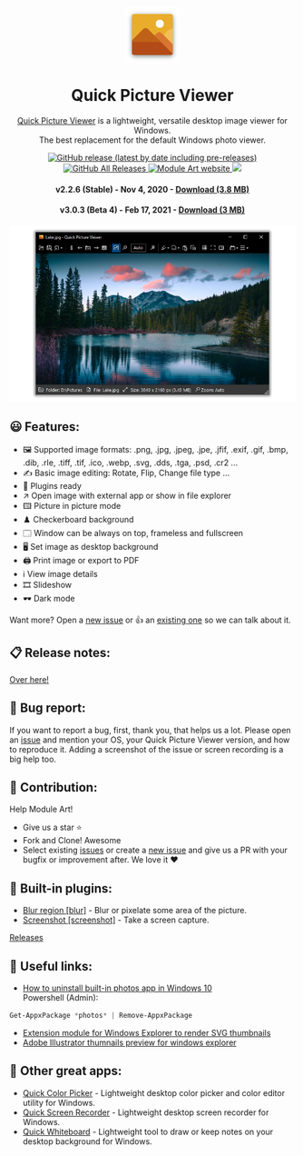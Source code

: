 <p align="center">
  <img src="/quick-picture-viewer/resources/imgs/picture96.png">
</p>
<h1 align="center">Quick Picture Viewer</h1>

<p align="center">
  <a href="https://moduleart.github.io/quick-picture-viewer/">Quick Picture Viewer</a> is a lightweight, versatile desktop image viewer for Windows.<br>The best replacement for the default Windows photo viewer.
</p>

<p align="center">
  <a href="https://github.com/ModuleArt/quick-picture-viewer/releases">
    <img alt="GitHub release (latest by date including pre-releases)" src="https://img.shields.io/github/v/release/moduleart/quick-picture-viewer?include_prereleases">
    <img alt="GitHub All Releases" src="https://img.shields.io/github/downloads/ModuleArt/quick-picture-viewer/total">
  </a>
  <a href="https://moduleart.github.io">
    <img alt="Module Art website" src="https://img.shields.io/badge/www-moduleart-%2300BCD4">
  </a>
  <a alt="Trello roadmap" href="https://trello.com/b/mFgTs747/quick-picture-viewer">
    <img src="https://img.shields.io/badge/planner-trello-%230079BF" />
  </a>
</p>

<h4 align="center">v2.2.6 (Stable) - Nov 4, 2020 - <a href="https://github.com/ModuleArt/quick-picture-viewer/releases/download/v2.2.6/QuickPictureViewer-Setup.exe">Download (3.8 MB)</a></h4>
<h4 align="center">v3.0.3 (Beta 4) - Feb 17, 2021 - <a href="https://github.com/ModuleArt/quick-picture-viewer/raw/master/inno-setup/beta/v3.0.3-beta4.exe">Download (3 MB)</a></h4>

<p align="center">	
  <a href="https://moduleart.github.io/quick-picture-viewer">
    <img src="/docs/screenshots/main.png">
  </a>
</p>

## 😃 Features:

* 🖼️ Supported image formats: .png, .jpg, .jpeg, .jpe, .jfif, .exif, .gif, .bmp, .dib, .rle, .tiff, .tif, .ico, .webp, .svg, .dds, .tga, .psd, .cr2 ...
* ✍️ Basic image editing: Rotate, Flip, Change file type ...
* 🧩 Plugins ready
* ↗️ Open image with external app or show in file explorer
* 🖽 Picture in picture mode
* ♟️ Checkerboard background
* 🗔 Window can be always on top, frameless and fullscreen
* 🖥️ Set image as desktop background
* 🖨️ Print image or export to PDF
* ℹ️ View image details
* 🎞️ Slideshow
* 🕶️ Dark mode

Want more? Open a <a href="https://github.com/ModuleArt/quick-picture-viewer/issues/new">new issue</a> or 👍 an <a href="https://github.com/ModuleArt/quick-picture-viewer/issues">existing one</a> so we can talk about it.

## 📋 Release notes:

<a href="https://github.com/ModuleArt/quick-picture-viewer/releases">Over here!</a>

## 🐞 Bug report:

If you want to report a bug, first, thank you, that helps us a lot. Please open an <a href="https://github.com/ModuleArt/quick-picture-viewer/issues/new">issue</a> and mention your OS, your Quick Picture Viewer version, and how to reproduce it. Adding a screenshot of the issue or screen recording is a big help too.

## 🔨 Contribution:

Help Module Art!

* Give us a star ⭐
* Fork and Clone! Awesome
* Select existing <a href="https://github.com/ModuleArt/quick-picture-viewer/issues">issues</a> or create a <a href="https://github.com/ModuleArt/quick-picture-viewer/issues/new">new issue</a> and give us a PR with your bugfix or improvement after. We love it ❤

## 🧩 Built-in plugins:

- <a href="https://github.com/ModuleArt/qpv-plugins#blur">Blur region [blur]</a> - Blur or pixelate some area of the picture.<br>
- <a href="https://github.com/ModuleArt/qpv-plugins#screenshot">Screenshot [screenshot]</a> - Take a screen capture.

<a href="https://github.com/ModuleArt/qpv-plugins/releases/">Releases</a>

## 🔗 Useful links:

- <a href="https://www.howtogeek.com/224798/how-to-uninstall-windows-10s-built-in-apps-and-how-to-reinstall-them/">How to uninstall built-in photos app in Windows 10</a><br>
Powershell (Admin):

```powershell
Get-AppxPackage *photos* | Remove-AppxPackage
```

- <a href="https://github.com/tibold/svg-explorer-extension/">Extension module for Windows Explorer to render SVG thumbnails</a><br>
- <a href="https://github.com/kov-serg/ai-extension/">Adobe Illustrator thumnails preview for windows explorer</a>

## 🧰 Other great apps:

- <a href="https://github.com/ModuleArt/quick-color-picker/">Quick Color Picker</a> - Lightweight desktop color picker and color editor utility for Windows.<br>
- <a href="https://github.com/ModuleArt/quick-screen-recorder/">Quick Screen Recorder</a> - Lightweight desktop screen recorder for Windows.<br>
- <a href="https://github.com/ModuleArt/quick-whiteboard/">Quick Whiteboard</a> - Lightweight tool to draw or keep notes on your desktop background for Windows.
